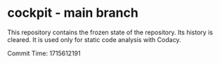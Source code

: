 # cockpit - main branch

This repository contains the frozen state of the repository.
Its history is cleared. It is used only for static code
analysis with Codacy.

Commit Time: 1715612191